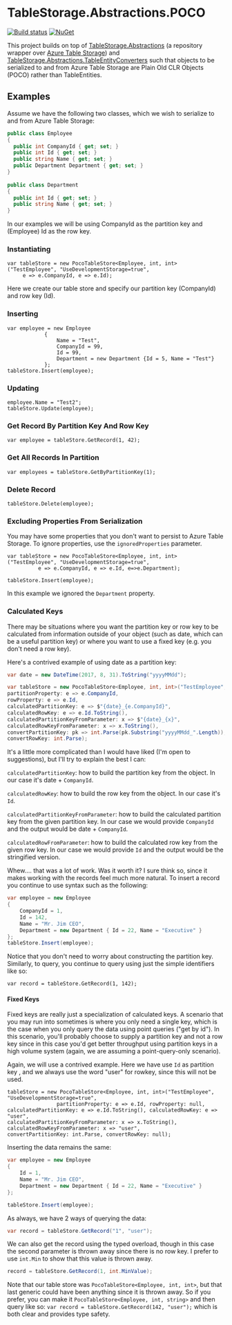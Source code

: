 # TableStorage.Abstractions.POCO
[![Build status](https://ci.appveyor.com/api/projects/status/fx9j8yc06s9ib4n9?svg=true)](https://ci.appveyor.com/project/giometrix/tablestorage-abstractions-poco)
[![NuGet](https://img.shields.io/nuget/v/TableStorage.Abstractions.POCO.svg)](https://www.nuget.org/packages/TableStorage.Abstractions.POCO/1.0.0)

This project builds on top of [TableStorage.Abstractions](https://github.com/Tazmainiandevil/TableStorage.Abstractions) (a repository wrapper over [Azure Table Storage](https://docs.microsoft.com/en-us/azure/cosmos-db/table-storage-how-to-use-dotnet)) and [TableStorage.Abstractions.TableEntityConverters](https://github.com/giometrix/TableStorage.Abstractions.TableEntityConverters) such that objects to be serialized to and from Azure Table Storage are Plain Old CLR Objects (POCO) rather than TableEntities.

## Examples
Assume we have the following two classes, which we wish to serialize to and from Azure Table Storage:

```csharp
public class Employee
{
  public int CompanyId { get; set; }
  public int Id { get; set; }
  public string Name { get; set; }
  public Department Department { get; set; }
}
  
public class Department
{
  public int Id { get; set; }
  public string Name { get; set; }
}
```

In our examples we will be using CompanyId as the partition key and (Employee) Id as the row key.

### Instantiating
```charp
var tableStore = new PocoTableStore<Employee, int, int>("TestEmployee", "UseDevelopmentStorage=true", 
     e => e.CompanyId, e => e.Id);
```
Here we create our table store and specify our partition key (CompanyId) and row key (Id).

### Inserting
```charp
var employee = new Employee
			{
				Name = "Test",
				CompanyId = 99,
				Id = 99,
				Department = new Department {Id = 5, Name = "Test"}
			};
tableStore.Insert(employee);
```

### Updating
```charp
employee.Name = "Test2";
tableStore.Update(employee);
```

### Get Record By Partition Key And Row Key
```charp
var employee = tableStore.GetRecord(1, 42);
```

### Get All Records In Partition
```charp
var employees = tableStore.GetByPartitionKey(1);
```

### Delete Record
```charp
tableStore.Delete(employee);
```
### Excluding Properties From Serialization
You may have some properties that you don't want to persist to Azure Table Storage.  To ignore properties, use the ```ignoredProperties``` parameter.
```charp
var tableStore = new PocoTableStore<Employee, int, int>("TestEmployee", "UseDevelopmentStorage=true",
          e => e.CompanyId, e => e.Id, e=>e.Department);
	  
tableStore.Insert(employee);
```
In this example we ignored the ```Department``` property.

### Calculated Keys
There may be situations where you want the partition key or row key to be calculated from information outside of your object (such as date, which can be a useful partition key) or where you want to use a fixed key (e.g. you don't need a row key).

Here's a contrived example of using date as a partition key:

```csharp
var date = new DateTime(2017, 8, 31).ToString("yyyyMMdd");

var tableStore = new PocoTableStore<Employee, int, int>("TestEmployee", "UseDevelopmentStorage=true",
partitionProperty: e => e.CompanyId, 
rowProperty: e => e.Id, 
calculatedPartitionKey: e => $"{date}_{e.CompanyId}", 
calculatedRowKey: e => e.Id.ToString(),
calculatedPartitionKeyFromParameter: x => $"{date}_{x}",
calculatedRowKeyFromParameter: x => x.ToString(),
convertPartitionKey: pk => int.Parse(pk.Substring("yyyyMMdd_".Length)), 
convertRowKey: int.Parse);
```

It's a little more complicated than I would have liked (I'm open to suggestions), but I'll try to explain the best I can:

```calculatedPartitionKey```: how to build the partition key from the object.  In our case it's date + ```CompanyId```.

```calculatedRowKey```: how to build the row key from the object.  In our case it's ```Id```.

```calculatedPartitionKeyFromParameter```: how to build the calculated partition key from the given partition key.  In our case we would provide ```CompanyId``` and the output would be date + ```CompanyId```.

```calculatedRowFromParameter```: how to build the calculated row key from the given row key.  In our case we would provide ```Id``` and the output would be the stringified version.

Whew.... that was a lot of work.  Was it worth it?  I sure think so, since it makes working with the records feel much more natural.  To insert a record you continue to use syntax such as the following:
```csharp
var employee = new Employee
{
	CompanyId = 1,
	Id = 142,
	Name = "Mr. Jim CEO",
	Department = new Department { Id = 22, Name = "Executive" }
};
tableStore.Insert(employee);
```

Notice that you don't need to worry about constructing the partition key.  Similarly, to query, you continue to query using just the simple identifiers like so:
```charp
var record = tableStore.GetRecord(1, 142);
```
#### Fixed Keys
Fixed keys are really just a specialization of calculated keys.  A scenario that you may run into sometimes is where you only need a single key, which is the case when you only query the data using point queries ("get by id").  In this scenario, you'll probably choose to supply a partition key and not a row key since in this case you'd get better throughput using partition keys in a high volume system (again, we are assuming a point-query-only scenario).

Again, we will use a contrived example.  Here we have use ```Id``` as partition key , and we always use the word "user" for rowkey, since this will not be used.

```charp
tableStore = new PocoTableStore<Employee, int, int>("TestEmployee", "UseDevelopmentStorage=true",
				partitionProperty: e => e.Id, rowProperty: null, calculatedPartitionKey: e => e.Id.ToString(), calculatedRowKey: e => "user",
calculatedPartitionKeyFromParameter: x => x.ToString(),
calculatedRowKeyFromParameter: x => "user",
convertPartitionKey: int.Parse, convertRowKey: null);
```	

Inserting the data remains the same:
```csharp
var employee = new Employee
{
	Id = 1,
	Name = "Mr. Jim CEO",
	Department = new Department { Id = 22, Name = "Executive" }
};

tableStore.Insert(employee);
```

As always, we have 2 ways of querying the data:

```csharp
var record = tableStore.GetRecord("1", "user");
```

We can also get the record using the typed overload, though in this case the second parameter is thrown away since there is no row key.  I prefer to use ```int.Min``` to show that this value is thrown away.

```csharp
record = tableStore.GetRecord(1, int.MinValue);
```

Note that our table store was ```PocoTableStore<Employee, int, int>```, but that last generic could have been anything since it is thrown away.  So if you prefer, you can make it ```PocoTableStore<Employee, int, string>``` and then query like so: 
```var record = tableStore.GetRecord(142, "user");```
which is both clear and provides type safety.
